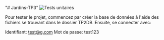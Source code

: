 "# Jardins-TP3" 
![Tests unitaires](https://github.com/github/docs/actions/workflows/main.yml/badge.svg)

Pour tester le projet, commencez par créer la base de données
à l'aide des fichiers se trouvant dans le dossier TP2DB.
Ensuite, se connecter avec:

Identifiant: test@g.com
Mot de passe: test123
